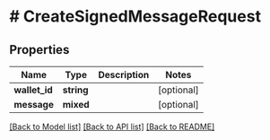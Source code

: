 # # CreateSignedMessageRequest

## Properties

Name | Type | Description | Notes
------------ | ------------- | ------------- | -------------
**wallet_id** | **string** |  | [optional] 
**message** | **mixed** |  | [optional] 

[[Back to Model list]](../../README.md#documentation-for-models) [[Back to API list]](../../README.md#documentation-for-api-endpoints) [[Back to README]](../../README.md)


